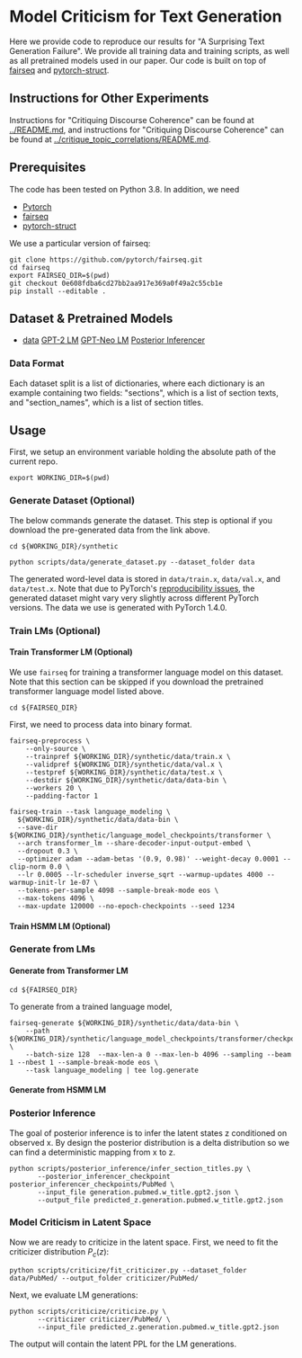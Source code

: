 # Model Criticism for Text Generation

Here we provide code to reproduce our results for "A Surprising Text Generation Failure". We provide all training data and training scripts, as well as all pretrained models used in our paper. Our code is built on top of [fairseq](https://github.com/pytorch/fairseq) and [pytorch-struct](https://github.com/harvardnlp/pytorch-struct).

## Instructions for Other Experiments

Instructions for "Critiquing Discourse Coherence" can be found at [../README.md](../README.md), and instructions for "Critiquing Discourse Coherence" can be found at [../critique_topic_correlations/README.md](../critique_topic_correlations/README.md).

## Prerequisites

The code has been tested on Python 3.8. In addition, we need

* [Pytorch](https://pytorch.org/get-started/locally/)
* [fairseq](https://github.com/huggingface/transformers/tree/0e608fdba6cd27bb2aa917e369a0f49a2c55cb1e)
* [pytorch-struct](https://github.com/harvardnlp/pytorch-struct)

We use a particular version of fairseq:

```
git clone https://github.com/pytorch/fairseq.git
cd fairseq
export FAIRSEQ_DIR=$(pwd)
git checkout 0e608fdba6cd27bb2aa917e369a0f49a2c55cb1e
pip install --editable .
```


## Dataset & Pretrained Models

* [data](https://drive.google.com/file/d/1qIIJBc6JhxSipsdz7X9XgEPsBPrB5PDS/view?usp=sharing) [GPT-2 LM](https://drive.google.com/file/d/1MQleq0eBW3vxQU0fd_xTIAMPuSakL4vu/view?usp=sharing) [GPT-Neo LM](https://drive.google.com/file/d/13QbzOCnpjQuhoZ4ZSFMz87FmQ7CLPPCf/view?usp=sharing) [Posterior Inferencer](https://drive.google.com/file/d/1-BwbijwD6nIKOMOkV3FOWqRHdHKIuaqY/view?usp=sharing)


### Data Format

Each dataset split is a list of dictionaries, where each dictionary is an example containing two fields: "sections", which is a list of section texts, and "section_names", which is a list of section titles.

## Usage

First, we setup an environment variable holding the absolute path of the current repo.

```
export WORKING_DIR=$(pwd)
```

### Generate Dataset (Optional)

The below commands generate the dataset. This step is optional if you download the pre-generated data from the link above.

```
cd ${WORKING_DIR}/synthetic
```

```
python scripts/data/generate_dataset.py --dataset_folder data
```

The generated word-level data is stored in `data/train.x`, `data/val.x`, and `data/test.x`. Note that due to PyTorch's [reproducibility issues](https://pytorch.org/docs/stable/notes/randomness.html), the generated dataset might vary very slightly across different PyTorch versions. The data we use is generated with PyTorch 1.4.0.

### Train LMs (Optional)

#### Train Transformer LM (Optional)

We use `fairseq` for training a transformer language model on this dataset. Note that this section can be skipped if you download the pretrained transformer language model listed above.

```
cd ${FAIRSEQ_DIR}
```

First, we need to process data into binary format.

```
fairseq-preprocess \
    --only-source \
    --trainpref ${WORKING_DIR}/synthetic/data/train.x \
    --validpref ${WORKING_DIR}/synthetic/data/val.x \
    --testpref ${WORKING_DIR}/synthetic/data/test.x \
    --destdir ${WORKING_DIR}/synthetic/data/data-bin \
    --workers 20 \
    --padding-factor 1
```

```
fairseq-train --task language_modeling \
  ${WORKING_DIR}/synthetic/data/data-bin \
  --save-dir ${WORKING_DIR}/synthetic/language_model_checkpoints/transformer \
  --arch transformer_lm --share-decoder-input-output-embed \
  --dropout 0.3 \
  --optimizer adam --adam-betas '(0.9, 0.98)' --weight-decay 0.0001 --clip-norm 0.0 \
  --lr 0.0005 --lr-scheduler inverse_sqrt --warmup-updates 4000 --warmup-init-lr 1e-07 \
  --tokens-per-sample 4098 --sample-break-mode eos \
  --max-tokens 4096 \
  --max-update 120000 --no-epoch-checkpoints --seed 1234
```

#### Train HSMM LM (Optional)


### Generate from LMs

#### Generate from Transformer LM

```
cd ${FAIRSEQ_DIR}
```

To generate from a trained language model,

```
fairseq-generate ${WORKING_DIR}/synthetic/data/data-bin \
    --path ${WORKING_DIR}/synthetic/language_model_checkpoints/transformer/checkpoint_best.pt \
    --batch-size 128  --max-len-a 0 --max-len-b 4096 --sampling --beam 1 --nbest 1 --sample-break-mode eos \
    --task language_modeling | tee log.generate
```

#### Generate from HSMM LM

### Posterior Inference

The goal of posterior inference is to infer the latent states z conditioned on observed x. By design the posterior distribution is a delta distribution so we can find a deterministic mapping from x to z.

```
python scripts/posterior_inference/infer_section_titles.py \
       --posterior_inferencer_checkpoint posterior_inferencer_checkpoints/PubMed \
       --input_file generation.pubmed.w_title.gpt2.json \
       --output_file predicted_z.generation.pubmed.w_title.gpt2.json
```

### Model Criticism in Latent Space

Now we are ready to criticize in the latent space. First, we need to fit the criticizer distribution $P_c(z)$:

```
python scripts/criticize/fit_criticizer.py --dataset_folder data/PubMed/ --output_folder criticizer/PubMed/
```

Next, we evaluate LM generations:

```
python scripts/criticize/criticize.py \
       --criticizer criticizer/PubMed/ \
       --input_file predicted_z.generation.pubmed.w_title.gpt2.json
```

The output will contain the latent PPL for the LM generations.
